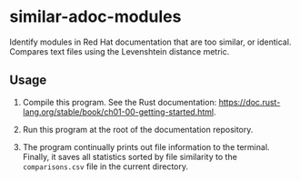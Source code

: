 # similar-adoc-modules

Identify modules in Red Hat documentation that are too similar, or identical. Compares text files using the Levenshtein distance metric.

## Usage

1. Compile this program. See the Rust documentation: <https://doc.rust-lang.org/stable/book/ch01-00-getting-started.html>.

2. Run this program at the root of the documentation repository.

3. The program continually prints out file information to the terminal. Finally, it saves all statistics sorted by file similarity to the `comparisons.csv` file in the current directory.
